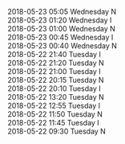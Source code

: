 2018-05-23 05:05 Wednesday  N  
2018-05-23 01:20 Wednesday  I  
2018-05-23 01:00 Wednesday  N  
2018-05-23 00:45 Wednesday  I  
2018-05-23 00:40 Wednesday  N  
2018-05-22 21:40 Tuesday  I  
2018-05-22 21:20 Tuesday  N  
2018-05-22 21:00 Tuesday  I  
2018-05-22 20:15 Tuesday  N  
2018-05-22 20:10 Tuesday  I  
2018-05-22 13:20 Tuesday  N  
2018-05-22 12:55 Tuesday  I  
2018-05-22 11:50 Tuesday  N  
2018-05-22 11:45 Tuesday  I  
2018-05-22 09:30 Tuesday  N  
